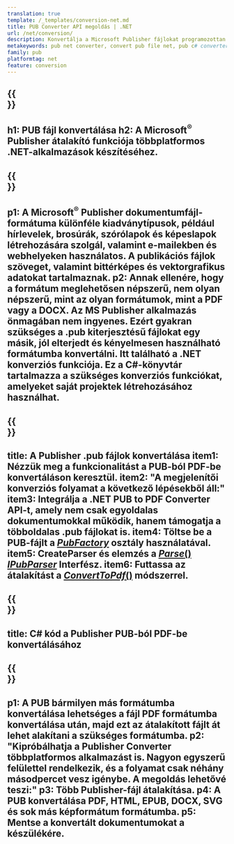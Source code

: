 ```yaml
---
translation: true
template: /_templates/conversion-net.md
title: PUB Converter API megoldás | .NET
url: /net/conversion/
description: Konvertálja a Microsoft Publisher fájlokat programozottan a C# könyvtáron keresztül. Egyszerű API-megoldás saját PUB-konverter .NET projekt létrehozásához.
metakeywords: pub net converter, convert pub file net, pub c# converter, convert pub file c#
family: pub
platformtag: net
feature: conversion
---
```


{{<section banner>}}
---
h1: PUB fájl konvertálása
h2: A Microsoft<sup>®</sup> Publisher átalakító funkciója többplatformos .NET-alkalmazások készítéséhez.
---

{{<section overview>}}
---
p1: A Microsoft<sup>®</sup> Publisher dokumentumfájl-formátuma különféle kiadványtípusok, például hírlevelek, brosúrák, szórólapok és képeslapok létrehozására szolgál, valamint e-mailekben és webhelyeken használatos. A publikációs fájlok szöveget, valamint bittérképes és vektorgrafikus adatokat tartalmaznak.
p2: Annak ellenére, hogy a formátum meglehetősen népszerű, nem olyan népszerű, mint az olyan formátumok, mint a PDF vagy a DOCX. Az MS Publisher alkalmazás önmagában nem ingyenes. Ezért gyakran szükséges a .pub kiterjesztésű fájlokat egy másik, jól elterjedt és kényelmesen használható formátumba konvertálni. Itt található a .NET konverziós funkciója. Ez a C#-könyvtár tartalmazza a szükséges konverziós funkciókat, amelyeket saját projektek létrehozásához használhat.
---

{{<section feature1>}}
---
title: A Publisher .pub fájlok konvertálása
item1: Nézzük meg a funkcionalitást a PUB-ból PDF-be konvertáláson keresztül.
item2: "A megjelenítői konverziós folyamat a következő lépésekből áll:"
item3: Integrálja a .NET PUB to PDF Converter API-t, amely nem csak egyoldalas dokumentumokkal működik, hanem támogatja a többoldalas .pub fájlokat is.
item4: Töltse be a PUB-fájlt a [*PubFactory*](https://reference.aspose.com/pub/net/aspose.pub/pubfactory/) osztály használatával.
item5: CreateParser és elemzés a [*Parse*()](https://reference.aspose.com/pub/net/aspose.pub/ipubparser/parse/) [*IPubParser*](https://reference.aspose.com/pub/net/aspose.pub/ipubparser/) Interfész.
item6: Futtassa az átalakítást a [*ConvertToPdf*()](https://reference.aspose.com/pub/net/aspose.pub/ipdfconverter/converttopdf/) módszerrel.
---

{{<section codeexample>}}
---
title: C# kód a Publisher PUB-ból PDF-be konvertálásához
---

{{<section summary>}}
---
p1: A PUB bármilyen más formátumba konvertálása lehetséges a fájl PDF formátumba konvertálása után, majd ezt az átalakított fájlt át lehet alakítani a szükséges formátumba.
p2: "Kipróbálhatja a Publisher Converter többplatformos alkalmazást is. Nagyon egyszerű felülettel rendelkezik, és a folyamat csak néhány másodpercet vesz igénybe. A megoldás lehetővé teszi:"
p3: Több Publisher-fájl átalakítása.
p4: A PUB konvertálása PDF, HTML, EPUB, DOCX, SVG és sok más képformátum formátumba.
p5: Mentse a konvertált dokumentumokat a készülékére.
---
